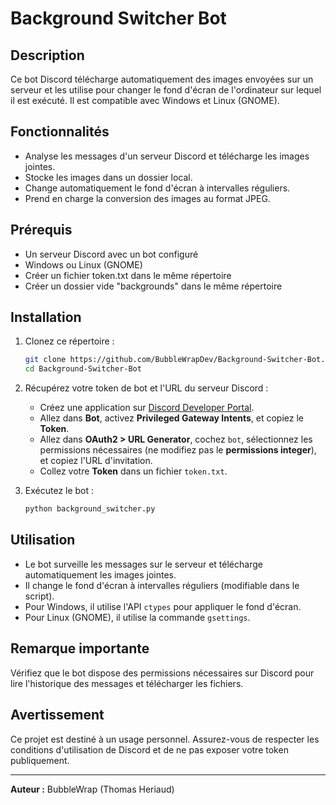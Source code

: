# Background Switcher Bot

## Description
Ce bot Discord télécharge automatiquement des images envoyées sur un serveur et les utilise pour changer le fond d'écran de l'ordinateur sur lequel il est exécuté. Il est compatible avec Windows et Linux (GNOME).

## Fonctionnalités
- Analyse les messages d'un serveur Discord et télécharge les images jointes.
- Stocke les images dans un dossier local.
- Change automatiquement le fond d'écran à intervalles réguliers.
- Prend en charge la conversion des images au format JPEG.

## Prérequis
- Un serveur Discord avec un bot configuré
- Windows ou Linux (GNOME)
- Créer un fichier token.txt dans le même répertoire
- Créer un dossier vide "backgrounds" dans le même répertoire

## Installation
1. Clonez ce répertoire :
   ```sh
   git clone https://github.com/BubbleWrapDev/Background-Switcher-Bot.git
   cd Background-Switcher-Bot
   ```

2. Récupérez votre token de bot et l'URL du serveur Discord :
   - Créez une application sur [Discord Developer Portal](https://discord.com/developers/applications).
   - Allez dans **Bot**, activez **Privileged Gateway Intents**, et copiez le **Token**.
   - Allez dans **OAuth2 > URL Generator**, cochez `bot`, sélectionnez les permissions nécessaires (ne modifiez pas le **permissions integer**), et copiez l'URL d'invitation.
   - Collez votre **Token** dans un fichier `token.txt`.

3. Exécutez le bot :
   ```sh
   python background_switcher.py
   ```

## Utilisation
- Le bot surveille les messages sur le serveur et télécharge automatiquement les images jointes.
- Il change le fond d'écran à intervalles réguliers (modifiable dans le script).
- Pour Windows, il utilise l'API `ctypes` pour appliquer le fond d'écran.
- Pour Linux (GNOME), il utilise la commande `gsettings`.

## Remarque importante
Vérifiez que le bot dispose des permissions nécessaires sur Discord pour lire l'historique des messages et télécharger les fichiers.

## Avertissement
Ce projet est destiné à un usage personnel. Assurez-vous de respecter les conditions d'utilisation de Discord et de ne pas exposer votre token publiquement.

---
**Auteur :** BubbleWrap (Thomas Heriaud)

